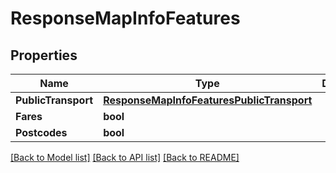 # ResponseMapInfoFeatures

## Properties

Name | Type | Description | Notes
------------ | ------------- | ------------- | -------------
**PublicTransport** | [**ResponseMapInfoFeaturesPublicTransport**](ResponseMapInfoFeaturesPublicTransport.md) |  | [optional] 
**Fares** | **bool** |  | 
**Postcodes** | **bool** |  | 

[[Back to Model list]](../README.md#documentation-for-models) [[Back to API list]](../README.md#documentation-for-api-endpoints) [[Back to README]](../README.md)


